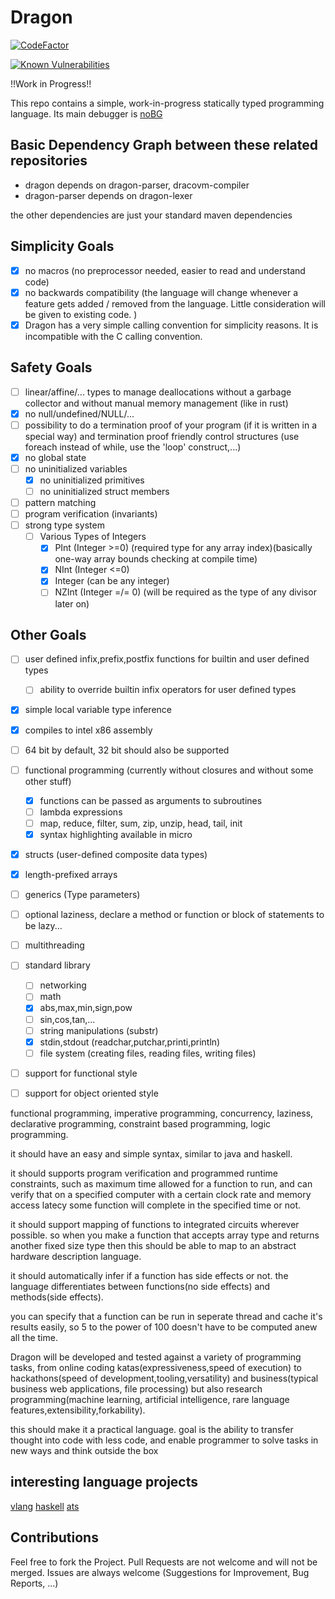 # Dragon

[![CodeFactor](https://www.codefactor.io/repository/github/pointbazaar/dragon/badge)](https://www.codefactor.io/repository/github/pointbazaar/dragon)

 [![Known Vulnerabilities](https://snyk.io/test/github/pointbazaar/dragon/badge.svg)](https://snyk.io/test/github/pointbazaar/dragon) 
 
!!Work in Progress!!

This repo contains a simple, work-in-progress statically typed programming language.
Its main debugger is [noBG](https://github.com/Milo-D/noBG-Assembly-Debugger)

## Basic Dependency Graph between these related repositories

- dragon depends on dragon-parser, dracovm-compiler
- dragon-parser depends on dragon-lexer

the other dependencies are just your standard maven dependencies

## Simplicity Goals
- [x] no macros (no preprocessor needed, easier to read and understand code)
- [x] no backwards compatibility (the language will change whenever a feature gets added / removed from the language. Little consideration will be given to existing code. )
- [x] Dragon has a very simple calling convention for simplicity reasons. It is incompatible with the C calling convention.

## Safety Goals 
- [ ] linear/affine/... types to manage deallocations without a garbage collector and without manual memory management (like in rust)
- [x] no null/undefined/NULL/...
- [ ] possibility to do a termination proof of your program (if it is written in a special way) and termination proof friendly control structures (use foreach instead of while, use the 'loop' construct,...)
- [x] no global state
- [ ] no uninitialized variables
  - [x] no uninitialized primitives
  - [ ] no uninitialized struct members
- [ ] pattern matching 
- [ ] program verification (invariants)
- [ ] strong type system
  - [ ] Various Types of Integers
    - [x] PInt (Integer >=0) (required type for any array index)(basically one-way array bounds checking at compile time)
    - [x] NInt (Integer <=0)
    - [x] Integer (can be any integer)
    - [ ] NZInt (Integer =/= 0) (will be required as the type of any divisor later on)

## Other Goals 

- [ ] user defined infix,prefix,postfix functions for builtin and user defined types
  - [ ] ability to override builtin infix operators for user defined types
- [x] simple local variable type inference 
- [x] compiles to intel x86 assembly
- [ ] 64 bit by default, 32 bit should also be supported
- [ ] functional programming (currently without closures and without some other stuff)
  - [x] functions can be passed as arguments to subroutines
  - [ ] lambda expressions
  - [ ] map, reduce, filter, sum, zip, unzip, head, tail, init
  - [x] syntax highlighting available in micro
- [x] structs (user-defined composite data types)
- [x] length-prefixed arrays
- [ ] generics (Type parameters)
- [ ] optional laziness, declare a method or function or block of statements to be lazy...
- [ ] multithreading
- [ ] standard library 
  - [ ] networking 
  - [ ] math
   - [x] abs,max,min,sign,pow
   - [ ] sin,cos,tan,...
  - [ ] string manipulations (substr)
  - [x] stdin,stdout (readchar,putchar,printi,println)
  - [ ] file system (creating files, reading files, writing files)
- [ ] support for functional style
- [ ] support for object oriented style


functional programming, imperative programming,
concurrency, laziness, declarative programming, constraint based programming,
logic programming.

it should have an easy and simple syntax, similar to java and haskell.

it should supports program verification
and programmed runtime constraints,
such as maximum time allowed for a function to run,
and can verify that on a specified computer 
with a certain clock rate and memory access latecy
some function will complete in the specified time or not.

it should support mapping of functions to integrated circuits wherever possible.
so when you make a function that accepts array type and returns another fixed size type
then this should be able to map to an abstract hardware description language.

it should automatically infer if a function has side effects or not.
the language differentiates between functions(no side effects) and 
methods(side effects). 

you can specify that a function can be run in seperate thread and cache it's 
results easily, so 5 to the power of 100 doesn't have to be computed anew all the time.

Dragon will be developed and tested against a variety of programming tasks,
from online coding katas(expressiveness,speed of execution) to hackathons(speed of development,tooling,versatility)
and business(typical business web applications, file processing) but also research programming(machine learning, artificial intelligence, rare language features,extensibility,forkability).

this should make it a practical language. goal is the ability to transfer thought into code with less code,
and enable programmer to solve tasks in new ways and think outside the box

## interesting language projects

[vlang](https://github.com/vlang/v)
[haskell](https://www.haskell.org/)
[ats](http://www.ats-lang.org/)

## Contributions

Feel free to fork the Project. 
Pull Requests are not welcome and will not be merged. 
Issues are always welcome (Suggestions for Improvement, Bug Reports, ...)
